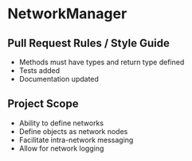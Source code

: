 # NetworkManager

## Pull Request Rules / Style Guide
- Methods must have types and return type defined
- Tests added
- Documentation updated


## Project Scope
- Ability to define networks
- Define objects as network nodes
- Facilitate intra-network messaging
- Allow for network logging
